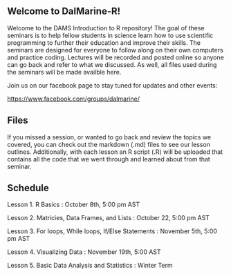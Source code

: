 <h2> Welcome to DalMarine-R! </h2>

Welcome to the DAMS Introduction to R repository! The goal of these seminars is to help fellow students in science learn how to use scientific programming to further their education and improve their skills. The seminars are designed for everyone to follow along on their own computers and practice coding. Lectures will be recorded and posted online so anyone can go back and refer to what we discussed. As well, all files used during the seminars will be made availble here.

Join us on our facebook page to stay tuned for updates and other events:

https://www.facebook.com/groups/dalmarine/


<h2> Files </h2>

If you missed a session, or wanted to go back and review the topics we covered, you can check out the markdown (.md) files to see our lesson outlines.
Additionally, with each lesson an R script (.R) will be uploaded that contains all the code that we went through and learned about from that seminar. 

<h2> Schedule </h2> 

Lesson 1. R Basics : October 8th, 5:00 pm AST

Lesson 2. Matricies, Data Frames, and Lists : October 22, 5:00 pm AST

Lesson 3. For loops, While loops, If/Else Statements : November 5th, 5:00 pm AST 

Lesson 4. Visualizing Data : November 19th, 5:00 AST

Lesson 5. Basic Data Analysis and Statistics : Winter Term 

